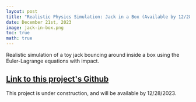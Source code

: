 ```yaml
---
layout: post
title: "Realistic Physics Simulation: Jack in a Box (Available by 12/28/2023)"
date: December 21st, 2023
image: jack-in-box.png
toc: true
math: true
---
```

Realistic simulation of a toy jack bouncing around inside a box using the Euler-Lagrange equations with impact.

## [Link to this project's Github](https://github.com/gjcliff/Physics-Simulation)

This project is under construction, and will be available by 12/28/2023.